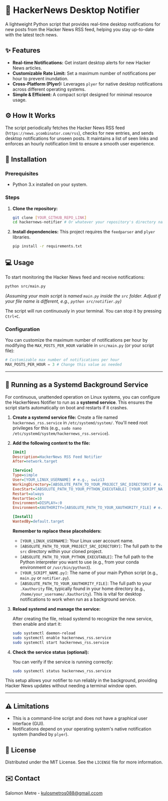 # 📰 HackerNews Desktop Notifier

A lightweight Python script that provides real-time desktop notifications for new posts from the Hacker News RSS feed, helping you stay up-to-date with the latest tech news.

## ✨ Features

* **Real-time Notifications:** Get instant desktop alerts for new Hacker News articles.
* **Customizable Rate Limit:** Set a maximum number of notifications per hour to prevent inundation.
* **Cross-Platform (Plyer):** Leverages `plyer` for native desktop notifications across different operating systems.
* **Simple & Efficient:** A compact script designed for minimal resource usage.

## ⚙️ How It Works

The script periodically fetches the Hacker News RSS feed (`https://news.ycombinator.com/rss`), checks for new entries, and sends desktop notifications for unseen posts. It maintains a list of seen links and enforces an hourly notification limit to ensure a smooth user experience.

## 🚀 Installation

### Prerequisites

* Python 3.x installed on your system.

### Steps

1.  **Clone the repository:**
    ```bash
    git clone [YOUR_GITHUB_REPO_LINK]
    cd hackernews-notifier # Or whatever your repository's directory name is
    ```

2.  **Install dependencies:**
    This project requires the `feedparser` and `plyer` libraries.
    ```bash
    pip install -r requirements.txt
    ```

## 💻 Usage

To start monitoring the Hacker News feed and receive notifications:

```bash
python src/main.py
```
*(Assuming your main script is named `main.py` inside the `src` folder. Adjust if your file name is different, e.g., `python src/notifier.py`)*

The script will run continuously in your terminal. You can stop it by pressing `Ctrl+C`.

### Configuration

You can customize the maximum number of notifications per hour by modifying the `MAX_POSTS_PER_HOUR` variable in `src/main.py` (or your script file):

```python
# Customizable max number of notifications per hour
MAX_POSTS_PER_HOUR = 3 # Change this value as needed
```

---

## 🔁 Running as a Systemd Background Service

For continuous, unattended operation on Linux systems, you can configure the HackerNews Notifier to run as a **systemd service**. This ensures the script starts automatically on boot and restarts if it crashes.

1.  **Create a systemd service file:**
    Create a file named `hackernews_rss.service` in `/etc/systemd/system/`. You'll need root privileges for this (e.g., `sudo nano /etc/systemd/system/hackernews_rss.service`).

2.  **Add the following content to the file:**

    ```ini
    [Unit]
    Description=HackerNews RSS Feed Notifier
    After=network.target

    [Service]
    Type=simple
    User=[YOUR_LINUX_USERNAME] # e.g., swiz13
    WorkingDirectory=[ABSOLUTE_PATH_TO_YOUR_PROJECT_SRC_DIRECTORY] # e.g., /home/swiz13/projects/hackernews-notifier/src
    ExecStart=[ABSOLUTE_PATH_TO_YOUR_PYTHON_EXECUTABLE] [YOUR_SCRIPT_NAME.py] # e.g., /home/swiz13/miniconda3/envs/check_hackernews_rss/bin/python main.py
    Restart=always
    RestartSec=10
    Environment=DISPLAY=:0
    Environment=XAUTHORITY=[ABSOLUTE_PATH_TO_YOUR_XAUTHORITY_FILE] # e.g., /home/swiz13/.Xauthority

    [Install]
    WantedBy=default.target
    ```

    **Remember to replace these placeholders:**
    * `[YOUR_LINUX_USERNAME]`: Your Linux user account name.
    * `[ABSOLUTE_PATH_TO_YOUR_PROJECT_SRC_DIRECTORY]`: The full path to the `src` directory within your cloned project.
    * `[ABSOLUTE_PATH_TO_YOUR_PYTHON_EXECUTABLE]`: The full path to the Python interpreter you want to use (e.g., from your conda environment or `/usr/bin/python3`).
    * `[YOUR_SCRIPT_NAME.py]`: The name of your main Python script (e.g., `main.py` or `notifier.py`).
    * `[ABSOLUTE_PATH_TO_YOUR_XAUTHORITY_FILE]`: The full path to your `.Xauthority` file, typically found in your home directory (e.g., `/home/your_username/.Xauthority`). This is vital for desktop notifications to work when run as a background service.

3.  **Reload systemd and manage the service:**

    After creating the file, reload systemd to recognize the new service, then enable and start it:

    ```bash
    sudo systemctl daemon-reload
    sudo systemctl enable hackernews_rss.service
    sudo systemctl start hackernews_rss.service
    ```

4.  **Check the service status (optional):**

    You can verify if the service is running correctly:

    ```bash
    sudo systemctl status hackernews_rss.service
    ```

This setup allows your notifier to run reliably in the background, providing Hacker News updates without needing a terminal window open.

---

## ⚠️ Limitations

* This is a command-line script and does not have a graphical user interface (GUI).
* Notifications depend on your operating system's native notification system (handled by `plyer`).

## 📄 License

Distributed under the MIT License. See the `LICENSE` file for more information.

## ✉️ Contact

Salomon Metre - [kulosmetros088@gmail.ccom](mailto:kulosmetros088@gmail.com)